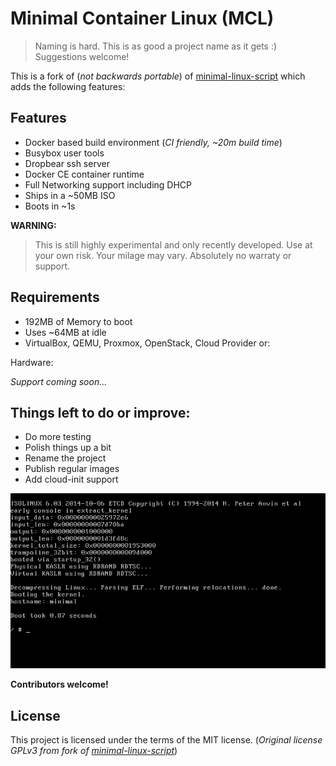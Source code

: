 # Minimal Container Linux (MCL)

> Naming is hard. This is as good a project name as it gets :)
> Suggestions welcome!

This is a fork of (*not backwards portable*) of [minimal-linux-script](https://github.com/ivandavidov/minimal-linux-script)
which adds the following features:

## Features

* Docker based build environment (*CI friendly, ~20m build time*)
* Busybox user tools
* Dropbear ssh server
* Docker CE container runtime
* Full Networking support including DHCP
* Ships in a ~50MB ISO
* Boots in ~1s

**WARNING:**

> This is still highly experimental and only recently developed.
> Use at your own risk. Your milage may vary.
> Absolutely no warraty or support.

## Requirements

* 192MB of Memory to boot
* Uses ~64MB at idle
* VirtualBox, QEMU, Proxmox, OpenStack, Cloud Provider or:

Hardware:

*Support coming soon...*

## Things left to do or improve:

* Do more testing
* Polish things up a bit
* Rename the project
* Publish regular images
* Add cloud-init support

![Screenshot](screenshot.png)

**Contributors welcome!**

## License

This project is licensed under the terms of the MIT license.
(*Original license  GPLv3 from fork of [minimal-linux-script](https://github.com/ivandavidov/minimal-linux-script)*)
